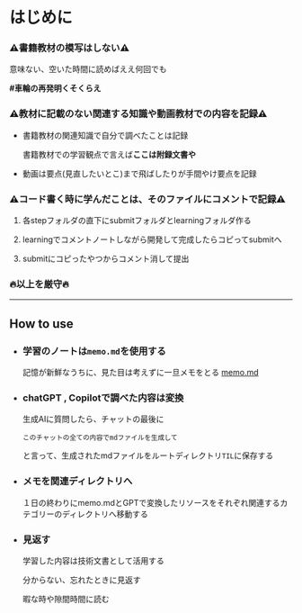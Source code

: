 # はじめに

### ⚠️書籍教材の模写はしない⚠️

  意味ない、空いた時間に読めばええ何回でも

  **#車輪の再発明くそくらえ**

### ⚠️教材に記載のない関連する知識や動画教材での内容を記録⚠️

  - 書籍教材の関連知識で自分で調べたことは記録

    書籍教材での学習観点で言えば**ここは附録文書や**

  - 動画は要点(見直したいとこ)まで飛ばしたりが手間やけ要点を記録

### ⚠️コード書く時に学んだことは、そのファイルにコメントで記録⚠️

  1. 各stepフォルダの直下にsubmitフォルダとlearningフォルダ作る

  2. learningでコメントノートしながら開発して完成したらコピってsubmitへ

  3. submitにコピったやつからコメント消して提出

### **🔥以上を厳守🔥**

-------

## How to use

- ### 学習のノートは`memo.md`を使用する

  記憶が新鮮なうちに、見た目は考えずに一旦メモをとる
  [memo.md](./memo.md)

- ### chatGPT , Copilotで調べた内容は変換

  生成AIに質問したら、チャットの最後に

      このチャットの全ての内容でmdファイルを生成して

  と言って、生成されたmdファイルをルートディレクトリ`TIL`に保存する

- ### メモを関連ディレクトリへ

  １日の終わりにmemo.mdとGPTで変換したリソースをそれぞれ関連するカテゴリーのディレクトリへ移動する

- ### 見返す

  学習した内容は技術文書として活用する
  
  分からない、忘れたときに見返す

  暇な時や隙間時間に読む